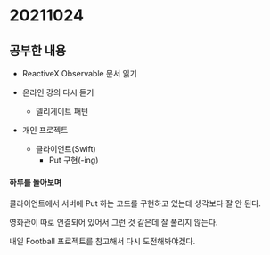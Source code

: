# 20211024

## 공부한 내용
+ ReactiveX Observable 문서 읽기

+ 온라인 강의 다시 듣기
  - 델리게이트 패턴

+ 개인 프로젝트
  - 클라이언트(Swift)
    * Put 구현(-ing)

#### 하루를 돌아보며
클라이언트에서 서버에 Put 하는 코드를 구현하고 있는데 생각보다 잘 안 된다.

영화관이 따로 연결되어 있어서 그런 것 같은데 잘 풀리지 않는다.

내일 Football 프로젝트를 참고해서 다시 도전해봐야겠다.
